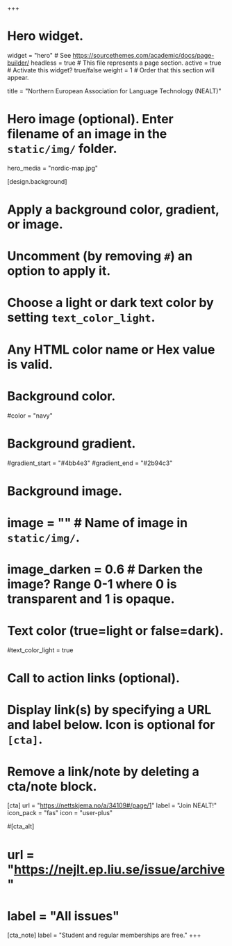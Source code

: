 +++
# Hero widget.
widget = "hero"  # See https://sourcethemes.com/academic/docs/page-builder/
headless = true  # This file represents a page section.
active = true  # Activate this widget? true/false
weight = 1  # Order that this section will appear.

title = "Northern European Association for Language Technology (NEALT)"

# Hero image (optional). Enter filename of an image in the `static/img/` folder.
hero_media = "nordic-map.jpg"

[design.background]
  # Apply a background color, gradient, or image.
  #   Uncomment (by removing `#`) an option to apply it.
  #   Choose a light or dark text color by setting `text_color_light`.
  #   Any HTML color name or Hex value is valid.

  # Background color.
  #color = "navy"

  # Background gradient.
  #gradient_start = "#4bb4e3"
  #gradient_end = "#2b94c3"

  # Background image.
  # image = ""  # Name of image in `static/img/`.
  # image_darken = 0.6  # Darken the image? Range 0-1 where 0 is transparent and 1 is opaque.

  # Text color (true=light or false=dark).
  #text_color_light = true

# Call to action links (optional).
#   Display link(s) by specifying a URL and label below. Icon is optional for `[cta]`.
#   Remove a link/note by deleting a cta/note block.
[cta]
  url = "https://nettskjema.no/a/34109#/page/1"
  label = "Join NEALT!"
  icon_pack = "fas"
  icon = "user-plus"

#[cta_alt]
#  url = "https://nejlt.ep.liu.se/issue/archive"
#  label = "All issues"

[cta_note]
  label = "Student and regular memberships are free."
+++
